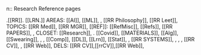 n:: Research Reference pages

.[[RR]].  [[LRN.]] 
  AREAS:	[[AI]], [[ML]], , [[RR Philosophy]], [[RR Leet]],
  TOPICS:	[[RR Med]], [[RR MGR]],
  [[REF]]:		[[RefMisc]], [[Refs]], [[RR PAPERS]], ,
  CLOSET:	[[Research]],
  .
  [[Covid]], [[MATERIALS]],
  [[Alg]],
  [[Swearing]], ,
  , [[Comp]], [[DL]], [[Lrn]], [[Stat]],
  , [[RR SYSTEMS]],
  , ,
  , [[RR CV]],
  , [[RR Web]], 
  DELS: [[RR CV]],[[rrCV]],[[RR Web]],


